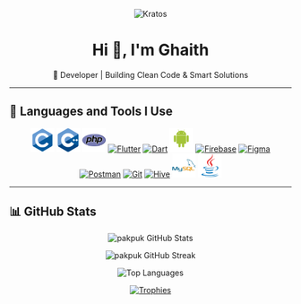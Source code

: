 <p align="center">
  <img src="https://media.giphy.com/media/yYSSBtDgbbRzq/giphy.gif" alt="Kratos" width="500" />
</p>

<h1 align="center">Hi 👋, I'm Ghaith</h1>
<p align="center">🚀 Developer | Building Clean Code & Smart Solutions</p>

---

<h2>🚀 Languages and Tools I Use</h2>
<p align="center">
  <a href="#"><img src="https://raw.githubusercontent.com/devicons/devicon/master/icons/c/c-original.svg" alt="C" width="42" height="42"/></a>
  <a href="#"><img src="https://raw.githubusercontent.com/devicons/devicon/master/icons/cplusplus/cplusplus-original.svg" alt="C++" width="42" height="42"/></a>
  <a href="#"><img src="https://raw.githubusercontent.com/devicons/devicon/master/icons/php/php-original.svg" alt="PHP" width="42" height="42"/></a>
  <a href="#"><img src="https://www.vectorlogo.zone/logos/flutterio/flutterio-icon.svg" alt="Flutter" width="42" height="42"/></a>
  <a href="#"><img src="https://www.vectorlogo.zone/logos/dartlang/dartlang-icon.svg" alt="Dart" width="42" height="42"/></a>
  <a href="#"><img src="https://raw.githubusercontent.com/devicons/devicon/master/icons/android/android-original-wordmark.svg" alt="Android" width="42" height="42"/></a>
  <a href="#"><img src="https://www.vectorlogo.zone/logos/firebase/firebase-icon.svg" alt="Firebase" width="42" height="42"/></a>
  <a href="#"><img src="https://www.vectorlogo.zone/logos/figma/figma-icon.svg" alt="Figma" width="42" height="42"/></a>
  <a href="#"><img src="https://www.vectorlogo.zone/logos/getpostman/getpostman-icon.svg" alt="Postman" width="42" height="42"/></a>
  <a href="#"><img src="https://www.vectorlogo.zone/logos/git-scm/git-scm-icon.svg" alt="Git" width="42" height="42"/></a>
  <a href="#"><img src="https://www.vectorlogo.zone/logos/apache_hive/apache_hive-icon.svg" alt="Hive" width="42" height="42"/></a>
  <a href="#"><img src="https://raw.githubusercontent.com/devicons/devicon/master/icons/mysql/mysql-original-wordmark.svg" alt="MySQL" width="42" height="42"/></a>
  <a href="#"><img src="https://raw.githubusercontent.com/devicons/devicon/master/icons/java/java-original.svg" alt="Java" width="42" height="42"/></a>
</p>

---

<h2>📊 GitHub Stats</h2>
<p align="center">
  <img src="https://github-readme-stats.vercel.app/api?username=pakpuk&show_icons=true&locale=en" alt="pakpuk GitHub Stats" />
</p>
<p align="center">
  <img src="https://github-readme-streak-stats.herokuapp.com/?user=pakpuk&" alt="pakpuk GitHub Streak" />
</p>
<p align="center">
  <img src="https://github-readme-stats.vercel.app/api/top-langs?username=pakpuk&show_icons=true&locale=en&layout=compact" alt="Top Languages" />
</p>
<p align="center">
  <a href="https://github.com/ryo-ma/github-profile-trophy">
    <img src="https://github-profile-trophy.vercel.app/?username=pakpuk" alt="Trophies" />
  </a>
</p>
